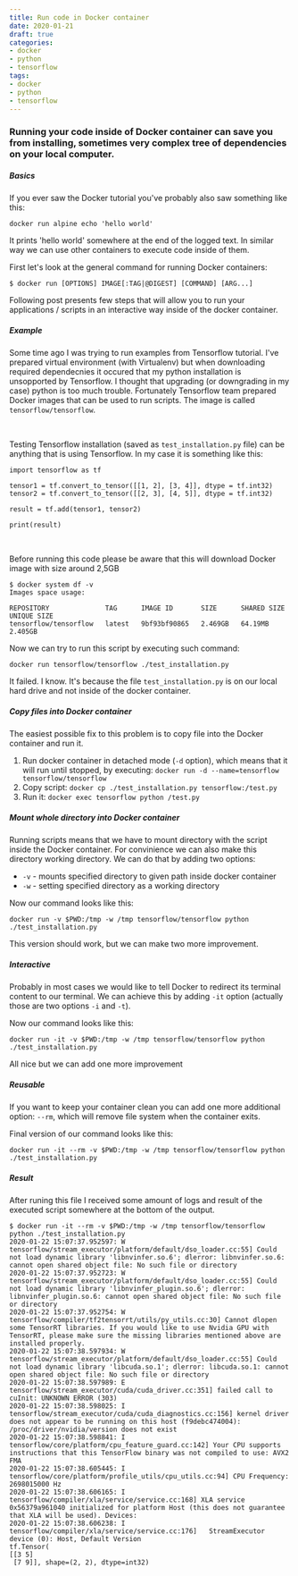 ```yaml
---
title: Run code in Docker container
date: 2020-01-21
draft: true
categories:
- docker
- python
- tensorflow
tags:
- docker
- python
- tensorflow
---
```


### Running your code inside of Docker container can save you from installing, sometimes very complex tree of dependencies on your local computer.


##### Basics

If you ever saw the Docker tutorial you've probably also saw something like this:

`docker run alpine echo 'hello world'`

It prints 'hello world' somewhere at the end of the logged text.
In similar way we can use other containers to execute code inside of them.  

First let's look at the general command for running Docker containers:  

`$ docker run [OPTIONS] IMAGE[:TAG|@DIGEST] [COMMAND] [ARG...]`

Following post presents few steps that will allow you to run your applications / scripts in an interactive way inside of the docker container.

##### Example

Some time ago I was trying to run examples from Tensorflow tutorial. I've prepared virtual environment (with Virtualenv) but when downloading required dependecnies it occured that my python installation is unsopported by Tensorflow. I thought that upgrading (or downgrading in my case) python is too much trouble. Fortunately Tensorflow team prepared Docker images that can be used to run scripts. The image is called `tensorflow/tensorflow`.

<br/>

Testing Tensorflow installation (saved as `test_installation.py` file) can be anything that is using Tensorflow. In my case it is something like this:

```
import tensorflow as tf

tensor1 = tf.convert_to_tensor([[1, 2], [3, 4]], dtype = tf.int32)
tensor2 = tf.convert_to_tensor([[2, 3], [4, 5]], dtype = tf.int32)

result = tf.add(tensor1, tensor2)

print(result)
```

<br/>

Before running this code please be aware that this will download Docker image with size around 2,5GB
```
$ docker system df -v
Images space usage:

REPOSITORY              TAG      IMAGE ID       SIZE      SHARED SIZE   UNIQUE SIZE 
tensorflow/tensorflow   latest   9bf93bf90865   2.469GB   64.19MB       2.405GB  
```


Now we can try to run this script by executing such command:

`docker run tensorflow/tensorflow ./test_installation.py`

It failed. I know. It's because the file `test_installation.py` is on our local hard drive and not inside of the docker container.

##### Copy files into Docker container

The easiest possible fix to this problem is to copy file into the Docker container and run it.

1. Run docker container in detached mode (`-d` option), which means that it will run until stopped, by executing: `docker run -d --name=tensorflow tensorflow/tensorflow`
2. Copy script: `docker cp ./test_installation.py tensorflow:/test.py`
3. Run it: `docker exec tensorflow python /test.py`

##### Mount whole directory into Docker container

Running scripts means that we have to mount directory with the script inside the Docker container. For convinience we can also make this directory working directory. We can do that by adding two options:

- `-v` - mounts specified directory to given path inside docker container  
- `-w` - setting specified directory as a working directory

Now our command looks like this:

`docker run -v $PWD:/tmp -w /tmp tensorflow/tensorflow python ./test_installation.py` 

This version should work, but we can make two more improvement.

##### Interactive

Probably in most cases we would like to tell Docker to redirect its terminal content to our terminal. We can achieve this by adding `-it` option (actually those are two options `-i` and `-t`).

Now our command looks like this:

`docker run -it -v $PWD:/tmp -w /tmp tensorflow/tensorflow python ./test_installation.py`

All nice but we can add one more improvement


##### Reusable

If you want to keep your container clean you can add one more additional option: `--rm`, which will remove file system when the container exits.

Final version of our command looks like this:

`docker run -it --rm -v $PWD:/tmp -w /tmp tensorflow/tensorflow python ./test_installation.py`


##### Result

After runing this file I received some amount of logs and result of the executed script somewhere at the bottom of the output.

```
$ docker run -it --rm -v $PWD:/tmp -w /tmp tensorflow/tensorflow python ./test_installation.py
2020-01-22 15:07:37.952597: W tensorflow/stream_executor/platform/default/dso_loader.cc:55] Could not load dynamic library 'libnvinfer.so.6'; dlerror: libnvinfer.so.6: cannot open shared object file: No such file or directory
2020-01-22 15:07:37.952723: W tensorflow/stream_executor/platform/default/dso_loader.cc:55] Could not load dynamic library 'libnvinfer_plugin.so.6'; dlerror: libnvinfer_plugin.so.6: cannot open shared object file: No such file or directory
2020-01-22 15:07:37.952754: W tensorflow/compiler/tf2tensorrt/utils/py_utils.cc:30] Cannot dlopen some TensorRT libraries. If you would like to use Nvidia GPU with TensorRT, please make sure the missing libraries mentioned above are installed properly.
2020-01-22 15:07:38.597934: W tensorflow/stream_executor/platform/default/dso_loader.cc:55] Could not load dynamic library 'libcuda.so.1'; dlerror: libcuda.so.1: cannot open shared object file: No such file or directory
2020-01-22 15:07:38.597989: E tensorflow/stream_executor/cuda/cuda_driver.cc:351] failed call to cuInit: UNKNOWN ERROR (303)
2020-01-22 15:07:38.598025: I tensorflow/stream_executor/cuda/cuda_diagnostics.cc:156] kernel driver does not appear to be running on this host (f9debc474004): /proc/driver/nvidia/version does not exist
2020-01-22 15:07:38.598841: I tensorflow/core/platform/cpu_feature_guard.cc:142] Your CPU supports instructions that this TensorFlow binary was not compiled to use: AVX2 FMA
2020-01-22 15:07:38.605445: I tensorflow/core/platform/profile_utils/cpu_utils.cc:94] CPU Frequency: 2698015000 Hz
2020-01-22 15:07:38.606165: I tensorflow/compiler/xla/service/service.cc:168] XLA service 0x56379a961040 initialized for platform Host (this does not guarantee that XLA will be used). Devices:
2020-01-22 15:07:38.606238: I tensorflow/compiler/xla/service/service.cc:176]   StreamExecutor device (0): Host, Default Version
tf.Tensor(
[[3 5]
 [7 9]], shape=(2, 2), dtype=int32)
```

